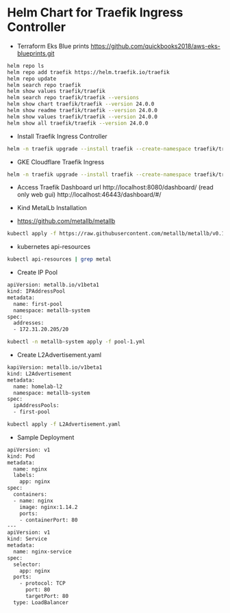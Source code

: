 # Helm Chart for Traefik Ingress Controller

- Terraform Eks Blue prints https://github.com/quickbooks2018/aws-eks-blueprints.git

```bash
helm repo ls
helm repo add traefik https://helm.traefik.io/traefik
helm repo update
helm search repo traefik
helm show values traefik/traefik
helm search repo traefik/traefik --versions
helm show chart traefik/traefik --version 24.0.0
helm show readme traefik/traefik --version 24.0.0
helm show values traefik/traefik --version 24.0.0
helm show all traefik/traefik --version 24.0.0
```

- Install Traefik Ingress Controller

```bash
helm -n traefik upgrade --install traefik --create-namespace traefik/traefik --version 24.0.0 --values=values.yaml --wait
```

- GKE Cloudflare Traefik Ingress
```bash
helm -n traefik upgrade --install traefik --create-namespace traefik/traefik --version 24.0.0 --values=gke-values.yaml --wait
```

- Access Traefik Dashboard url http://localhost:8080/dashboard/ (read only web gui) http://localhost:46443/dashboard/#/

- Kind MetalLb Installation
- https://github.com/metallb/metallb
```bash
kubectl apply -f https://raw.githubusercontent.com/metallb/metallb/v0.13.12/config/manifests/metallb-native.yaml
```
- kubernetes api-resources
```bash
kubectl api-resources | grep metal
```
- Create IP Pool
```bash
apiVersion: metallb.io/v1beta1
kind: IPAddressPool
metadata:
  name: first-pool
  namespace: metallb-system
spec:
  addresses:
  - 172.31.20.205/20
```
```bash
kubectl -n metallb-system apply -f pool-1.yml
```
- Create L2Advertisement.yaml
```bash
kapiVersion: metallb.io/v1beta1
kind: L2Advertisement
metadata:
  name: homelab-l2
  namespace: metallb-system
spec:
  ipAddressPools:
  - first-pool
```
```bash
kubectl apply -f L2Advertisement.yaml
```
- Sample Deployment
```bash
apiVersion: v1
kind: Pod
metadata:
  name: nginx
  labels:
    app: nginx
spec:
  containers:
  - name: nginx
    image: nginx:1.14.2
    ports:
    - containerPort: 80
---
apiVersion: v1
kind: Service
metadata:
  name: nginx-service
spec:
  selector:
    app: nginx
  ports:
    - protocol: TCP
      port: 80
      targetPort: 80
  type: LoadBalancer
```
